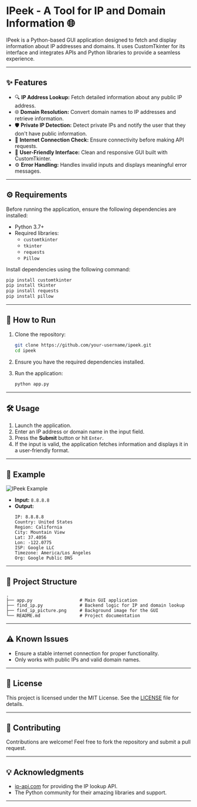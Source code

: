 # IPeek - A Tool for IP and Domain Information 🌐

IPeek is a Python-based GUI application designed to fetch and display information about IP addresses and domains. It uses CustomTkinter for its interface and integrates APIs and Python libraries to provide a seamless experience.

---

## ✨ Features

- 🔍 **IP Address Lookup:** Fetch detailed information about any public IP address.
- 🌐 **Domain Resolution:** Convert domain names to IP addresses and retrieve information.
- 🛡️ **Private IP Detection:** Detect private IPs and notify the user that they don't have public information.
- 📡 **Internet Connection Check:** Ensure connectivity before making API requests.
- 🎨 **User-Friendly Interface:** Clean and responsive GUI built with CustomTkinter.
- ⚙️ **Error Handling:** Handles invalid inputs and displays meaningful error messages.

---

## ⚙️ Requirements

Before running the application, ensure the following dependencies are installed:

- Python 3.7+
- Required libraries:
  - `customtkinter`
  - `tkinter`
  - `requests`
  - `Pillow`

Install dependencies using the following command:

```bash
pip install customtkinter
pip install tkinter
pip install requests
pip install pillow
```

---

## 🚀 How to Run

1. Clone the repository:
   ```bash
   git clone https://github.com/your-username/ipeek.git
   cd ipeek
   ```

2. Ensure you have the required dependencies installed.

3. Run the application:
   ```bash
   python app.py
   ```

---

## 🛠️ Usage

1. Launch the application.
2. Enter an IP address or domain name in the input field.
3. Press the **Submit** button or hit `Enter`.
4. If the input is valid, the application fetches information and displays it in a user-friendly format.

---

## 🌟 Example

![IPeek Example](https://via.placeholder.com/500x300.png?text=IPeek+Example)

- **Input:** `8.8.8.8`
- **Output:**
  ```
  IP: 8.8.8.8
  Country: United States
  Region: California
  City: Mountain View
  Lat: 37.4056
  Lon: -122.0775
  ISP: Google LLC
  Timezone: America/Los_Angeles
  Org: Google Public DNS
  ```

---

## 📂 Project Structure

```
.
├── app.py                  # Main GUI application
├── find_ip.py              # Backend logic for IP and domain lookup
├── find_ip_picture.png     # Background image for the GUI
└── README.md               # Project documentation
```

---

## ⚠️ Known Issues

- Ensure a stable internet connection for proper functionality.
- Only works with public IPs and valid domain names.

---

## 📜 License

This project is licensed under the MIT License. See the [LICENSE](LICENSE) file for details.

---

## 🤝 Contributing

Contributions are welcome! Feel free to fork the repository and submit a pull request.

---

## 💡 Acknowledgments

- [ip-api.com](https://ip-api.com) for providing the IP lookup API.
- The Python community for their amazing libraries and support.

---
